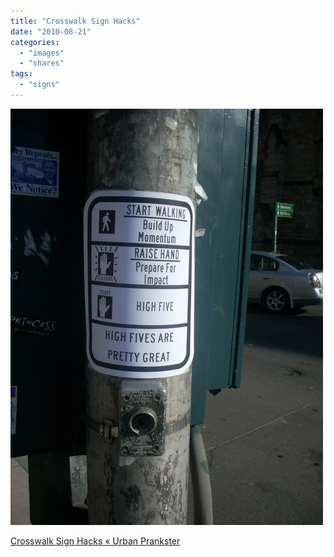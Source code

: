 ```yaml
---
title: "Crosswalk Sign Hacks"
date: "2010-08-21"
categories: 
  - "images"
  - "shares"
tags: 
  - "signs"
---
```


![](images/tumblr_l7f6yhFOp51qz4vrlo1_500.jpg)

[Crosswalk Sign Hacks « Urban Prankster](http://urbanprankster.com/2009/08/crosswalk-sign-hacks/)
